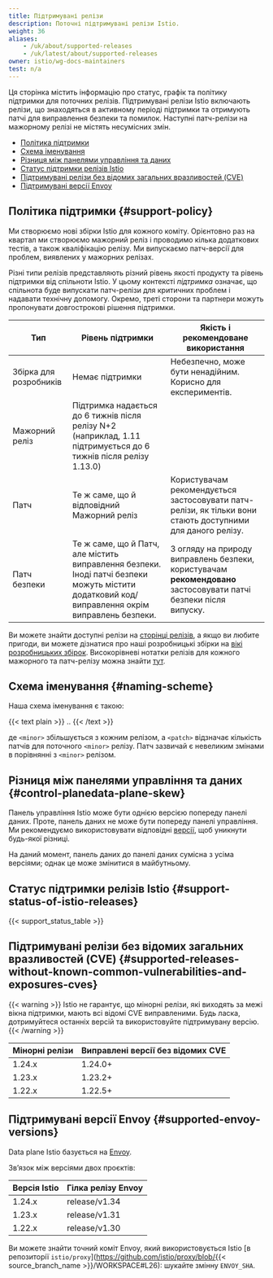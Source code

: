```yaml
---
title: Підтримувані релізи
description: Поточні підтримувані релізи Istio.
weight: 36
aliases:
    - /uk/about/supported-releases
    - /uk/latest/about/supported-releases
owner: istio/wg-docs-maintainers
test: n/a
---
```


Ця сторінка містить інформацію про статус, графік та політику підтримки для поточних релізів. Підтримувані релізи Istio включають релізи, що знаходяться в активному періоді підтримки та отримують патчі для виправлення безпеки та помилок. Наступні патч-релізи на мажорному релізі не містять несумісних змін.

- [Політика підтримки](#support-policy)
- [Схема іменування](#naming-scheme)
- [Різниця між панелями управління та даних](#control-planedata-plane-skew)
- [Статус підтримки релізів Istio](#support-status-of-istio-releases)
- [Підтримувані релізи без відомих загальних вразливостей (CVE)](#supported-releases-without-known-common-vulnerabilities-and-exposures-cves)
- [Підтримувані версії Envoy](#supported-envoy-versions)

## Політика підтримки {#support-policy}

Ми створюємо нові збірки Istio для кожного коміту. Орієнтовно раз на квартал ми створюємо мажорний реліз і проводимо кілька додаткових тестів, а також кваліфікацію релізу. Ми випускаємо патч-версії для проблем, виявлених у мажорних релізах.

Різні типи релізів представляють різний рівень якості продукту та рівень підтримки від спільноти Istio. У цьому контексті *підтримка* означає, що спільнота буде випускати патч-релізи для критичних проблем і надавати технічну допомогу. Окремо, треті сторони та партнери можуть пропонувати довгострокові рішення підтримки.

| Тип               | Рівень підтримки                                                                                                                         | Якість і рекомендоване використання                                                                              |
|-------------------|------------------------------------------------------------------------------------------------------------------------------------------|------------------------------------------------------------------------------------------------------------------|
| Збірка для розробників | Немає підтримки                                                                                                                            | Небезпечно, може бути ненадійним. Корисно для експериментів.                                                       |
| Мажорний реліз    | Підтримка надається до 6 тижнів після релізу N+2 (наприклад, 1.11 підтримується до 6 тижнів після релізу 1.13.0)                             |
| Патч              | Те ж саме, що й відповідний Мажорний реліз                                                                                              | Користувачам рекомендується застосовувати патч-релізи, як тільки вони стають доступними для даного релізу.            |
| Патч безпеки      | Те ж саме, що й Патч, але містить виправлення безпеки. Іноді патчі безпеки можуть містити додатковий код/виправлення окрім виправлень безпеки. | З огляду на природу виправлень безпеки, користувачам **рекомендовано** застосовувати патчі безпеки після випуску.      |

Ви можете знайти доступні релізи на [сторінці релізів](https://github.com/istio/istio/releases), а якщо ви любите пригоди, ви можете дізнатися про наші розробницькі збірки на [вікі розробницьких збірок](https://github.com/istio/istio/wiki/Dev%20Builds). Високорівневі нотатки релізів для кожного мажорного та патч-релізу можна знайти [тут](/news).

## Схема іменування {#naming-scheme}

Наша схема іменування є такою:

{{< text plain >}}
<major>.<minor>.<patch>
{{< /text >}}

де `<minor>` збільшується з кожним релізом, а `<patch>` відзначає кількість патчів для поточного `<minor>` релізу. Патч зазвичай є невеликим змінами в порівнянні з `<minor>` релізом.

## Різниця між панелями управління та даних {#control-planedata-plane-skew}

Панель управління Istio може бути однією версією попереду панелі даних. Проте, панель даних не може бути попереду панелі управління. Ми рекомендуємо використовувати відповідні [версії](#control-planedata-plane-skew), щоб уникнути будь-якої різниці.

На даний момент, панель даних до панелі даних сумісна з усіма версіями; однак це може змінитися в майбутньому.

## Статус підтримки релізів Istio {#support-status-of-istio-releases}

{{< support_status_table >}}

## Підтримувані релізи без відомих загальних вразливостей (CVE) {#supported-releases-without-known-common-vulnerabilities-and-exposures-cves}

{{< warning >}}
Istio не гарантує, що мінорні релізи, які виходять за межі вікна підтримки, мають всі відомі CVE виправленими. Будь ласка, дотримуйтеся останніх версій та використовуйте підтримувану версію.
{{< /warning >}}

| Мінорні релізи | Виправлені версії без відомих CVE |
|----------------|-----------------------------------|
| 1.24.x         | 1.24.0+                           |
| 1.23.x         | 1.23.2+                           |
| 1.22.x         | 1.22.5+                           |

## Підтримувані версії Envoy {#supported-envoy-versions}

Data plane Istio базується на [Envoy](https://github.com/envoyproxy/envoy).

Звʼязок між версіями двох проєктів:

| Версія Istio | Гілка релізу Envoy |
|--------------|--------------------|
| 1.24.x       | release/v1.34      |
| 1.23.x       | release/v1.31      |
| 1.22.x       | release/v1.30      |

Ви можете знайти точний коміт Envoy, який використовується Istio [в репозиторії `istio/proxy`](https://github.com/istio/proxy/blob/{{< source_branch_name >}}/WORKSPACE#L26): шукайте змінну `ENVOY_SHA`.
